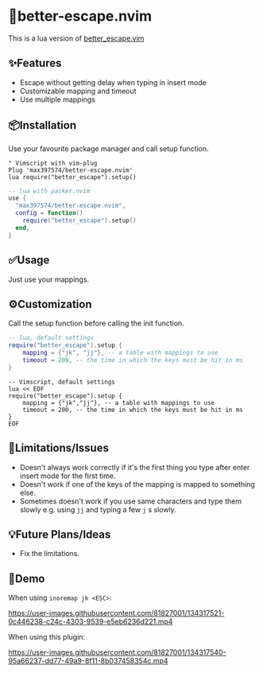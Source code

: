 # 🚪better-escape.nvim

This is a lua version of
[better_escape.vim](https://github.com/jdhao/better-escape.vim)

✨Features
--------
* Escape without getting delay when typing in insert mode
* Customizable mapping and timeout
* Use multiple mappings

📦Installation
------------
Use your favourite package manager and call setup function.
```vim
" Vimscript with vim-plug
Plug 'max397574/better-escape.nvim'
lua require("better_escape").setup()
```

```lua
-- lua with packer.nvim
use {
  "max397574/better-escape.nvim",
  config = function()
    require("better_escape").setup()
  end,
}
```

✅Usage
-----
Just use your mappings.

⚙️Customization
-------------
Call the setup function before calling the init function.

```lua
-- lua, default settings
require("better_escape").setup {
    mapping = {"jk", "jj"}, -- a table with mappings to use
    timeout = 200, -- the time in which the keys must be hit in ms
}
```

```vim
-- Vimscript, default settings
lua << EOF
require("better_escape").setup {
    mapping = {"jk","jj"}, -- a table with mappings to use
    timeout = 200, -- the time in which the keys must be hit in ms
}
EOF
```

🚫Limitations/Issues
--------------------
* Doesn't always work correctly if it's the first thing you type after enter insert mode for the first time.
* Doesn't work if one of the keys of the mapping is mapped to something else.
* Sometimes doesn't work if you use same characters and type them slowly e.g. using `jj` and typing a few `j` s slowly.

💡Future Plans/Ideas
------------------
* Fix the limitations.

👀Demo
------

When using `inoremap jk <ESC>`:

https://user-images.githubusercontent.com/81827001/134317521-0c446238-c24c-4303-9539-e5eb6236d221.mp4

When using this plugin:

https://user-images.githubusercontent.com/81827001/134317540-95a66237-dd77-49a9-8f11-8b037458354c.mp4

